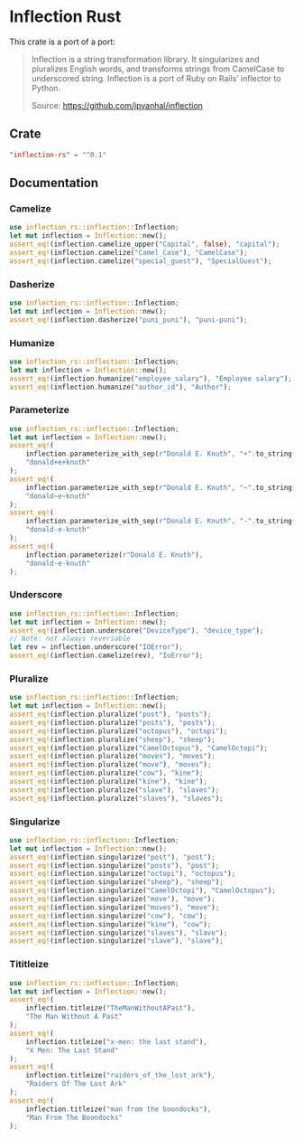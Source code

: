 # Inflection Rust

This crate is a port of a port:

> Inflection is a string transformation library. It singularizes and pluralizes English words, and transforms strings from CamelCase to underscored string. Inflection is a port of Ruby on Rails’ inflector to Python.
> 
> Source: https://github.com/jpvanhal/inflection

## Crate

```toml
"inflection-rs" = "^0.1"
```

## Documentation

### Camelize
```rust
use inflection_rs::inflection::Inflection;
let mut inflection = Inflection::new();
assert_eq!(inflection.camelize_upper("Capital", false), "capital");
assert_eq!(inflection.camelize("Camel_Case"), "CamelCase");
assert_eq!(inflection.camelize("special_guest"), "SpecialGuest");
```

### Dasherize
```rust
use inflection_rs::inflection::Inflection;
let mut inflection = Inflection::new();
assert_eq!(inflection.dasherize("puni_puni"), "puni-puni");
```

### Humanize
```rust
use inflection_rs::inflection::Inflection;
let mut inflection = Inflection::new();
assert_eq!(inflection.humanize("employee_salary"), "Employee salary");
assert_eq!(inflection.humanize("author_id"), "Author");
```

### Parameterize
```rust
use inflection_rs::inflection::Inflection;
let mut inflection = Inflection::new();
assert_eq!(
    inflection.parameterize_with_sep(r"Donald E. Knuth", "+".to_string()),
    "donald+e+knuth"
);
assert_eq!(
    inflection.parameterize_with_sep(r"Donald E. Knuth", "~".to_string()),
    "donald~e~knuth"
);
assert_eq!(
    inflection.parameterize_with_sep(r"Donald E. Knuth", "-".to_string()),
    "donald-e-knuth"
);
assert_eq!(
    inflection.parameterize(r"Donald E. Knuth"),
    "donald-e-knuth"
);
```

### Underscore
```rust
use inflection_rs::inflection::Inflection;
let mut inflection = Inflection::new();
assert_eq!(inflection.underscore("DeviceType"), "device_type");
// Note: not always reversable
let rev = inflection.underscore("IOError");
assert_eq!(inflection.camelize(rev), "IoError");
```

### Pluralize
```rust
use inflection_rs::inflection::Inflection;
let mut inflection = Inflection::new();
assert_eq!(inflection.pluralize("post"), "posts");
assert_eq!(inflection.pluralize("posts"), "posts");
assert_eq!(inflection.pluralize("octopus"), "octopi");
assert_eq!(inflection.pluralize("sheep"), "sheep");
assert_eq!(inflection.pluralize("CamelOctopus"), "CamelOctopi");
assert_eq!(inflection.pluralize("moves"), "moves");
assert_eq!(inflection.pluralize("move"), "moves");
assert_eq!(inflection.pluralize("cow"), "kine");
assert_eq!(inflection.pluralize("kine"), "kine");
assert_eq!(inflection.pluralize("slave"), "slaves");
assert_eq!(inflection.pluralize("slaves"), "slaves");
```

### Singularize
```rust
use inflection_rs::inflection::Inflection;
let mut inflection = Inflection::new();
assert_eq!(inflection.singularize("post"), "post");
assert_eq!(inflection.singularize("posts"), "post");
assert_eq!(inflection.singularize("octopi"), "octopus");
assert_eq!(inflection.singularize("sheep"), "sheep");
assert_eq!(inflection.singularize("CamelOctopi"), "CamelOctopus");
assert_eq!(inflection.singularize("move"), "move");
assert_eq!(inflection.singularize("moves"), "move");
assert_eq!(inflection.singularize("cow"), "cow");
assert_eq!(inflection.singularize("kine"), "cow");
assert_eq!(inflection.singularize("slaves"), "slave");
assert_eq!(inflection.singularize("slave"), "slave");
```

### Tititleize
```rust
use inflection_rs::inflection::Inflection;   
let mut inflection = Inflection::new();
assert_eq!(
    inflection.titleize("TheManWithoutAPast"),
    "The Man Without A Past"
);
assert_eq!(
    inflection.titleize("x-men: the last stand"),
    "X Men: The Last Stand"
);
assert_eq!(
    inflection.titleize("raiders_of_the_lost_ark"),
    "Raiders Of The Lost Ark"
);
assert_eq!(
    inflection.titleize("man from the boondocks"),
    "Man From The Boondocks"
);
```